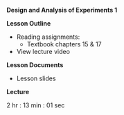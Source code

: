 ﻿**Design and Analysis of Experiments 1**

**Lesson Outline**

-   Reading assignments:
    -   Textbook chapters 15 & 17
-   View lecture video

**Lesson Documents**

-   Lesson slides

**Lecture**

2 hr : 13 min : 01 sec
